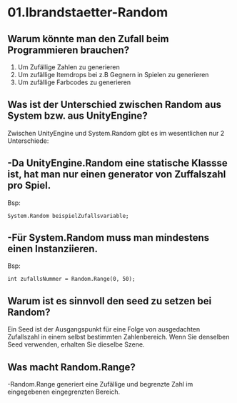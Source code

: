 # 01.lbrandstaetter-Random

## Warum könnte man den Zufall beim Programmieren brauchen?

1. Um Zufällige Zahlen zu generieren
2. Um zufällige Itemdrops bei z.B Gegnern in Spielen zu generieren
3. Um zufällige Farbcodes zu generieren


## Was ist der Unterschied zwischen Random aus System bzw. aus UnityEngine?

Zwischen UnityEngine und System.Random gibt es im wesentlichen nur 2 Unterschiede: 

## -Da UnityEngine.Random eine statische Klassse ist, hat man nur einen generator von Zuffalszahl pro Spiel. 

Bsp:

    System.Random beispielZufallsvariable;

## -Für System.Random muss man mindestens einen Instanziieren.

Bsp:

    int zufallsNummer = Random.Range(0, 50);


## Warum ist es sinnvoll den seed zu setzen bei Random?

Ein Seed ist der Ausgangspunkt für eine Folge von ausgedachten Zufallszahl in einem selbst bestimmten Zahlenbereich. Wenn Sie denselben Seed verwenden, erhalten Sie dieselbe Szene.

## Was macht Random.Range?

-Random.Range generiert eine Zufällige und begrenzte Zahl im eingegebenen eingegrenzten Bereich.
